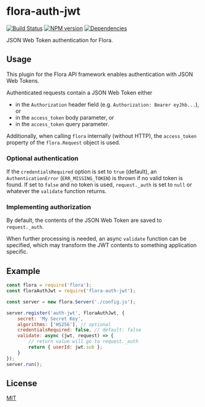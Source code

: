 # flora-auth-jwt

[![Build Status](https://travis-ci.org/godmodelabs/flora-auth-jwt.svg?branch=master)](https://travis-ci.org/godmodelabs/flora-auth-jwt)
[![NPM version](https://badge.fury.io/js/flora-auth-jwt.svg)](https://www.npmjs.com/package/flora-auth-jwt)
[![Dependencies](https://img.shields.io/david/godmodelabs/flora-auth-jwt.svg)](https://david-dm.org/godmodelabs/flora-auth-jwt)

JSON Web Token authentication for Flora.

## Usage

This plugin for the Flora API framework enables authentication with JSON Web Tokens.

Authenticated requests contain a JSON Web Token either

- in the `Authorization` header field (e.g. `Authorization: Bearer eyJhb...`), or
- in the `access_token` body parameter, or
- in the `access_token` query parameter.

Additionally, when calling `flora` internally (without HTTP), the `access_token` property of the `flora.Request` object is used.

### Optional authentication

If the `credentialsRequired` option is set to `true` (default), an `AuthenticationError` (`ERR_MISSING_TOKEN`) is thrown if no valid token is found. If set to `false` and no token is used, `request._auth` is set to `null` or whatever the `validate` function returns.

### Implementing authorization

By default, the contents of the JSON Web Token are saved to `request._auth`.

When further processing is needed, an async `validate` function can be specified, which may transform the JWT contents to something application specific.

## Example

```js
const flora = require('flora');
const floraAuthJwt = require('flora-auth-jwt');

const server = new flora.Server('./config.js');

server.register('auth-jwt', floraAuthJwt, {
    secret: 'My Secret Key',
    algorithms: ['HS256'], // optional
    credentialsRequired: false, // default: false
    validate: async (jwt, request) => {
        // return value will go to request._auth
        return { userId: jwt.sub };
    }
});
server.run();
```

## License

[MIT](LICENSE)
